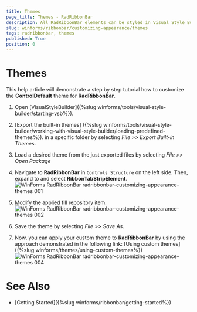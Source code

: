 ```yaml
---
title: Themes
page_title: Themes - RadRibbonBar
description: All RadRibbonBar elements can be styled in Visual Style Builder. This article shows how you can change the RibbonTabStripElement back color.
slug: winforms/ribbonbar/customizing-appearance/themes
tags: radribbonbar, themes
published: True
position: 0
---
```


# Themes

This help article will demonstrate a step by step tutorial how to customize the **ControlDefault** theme for **RadRibbonBar**.

1. Open [VisualStyleBuilder]({%slug winforms/tools/visual-style-builder/starting-vsb%}).

1. [Export the built-in themes] ({%slug winforms/tools/visual-style-builder/working-with-visual-style-builder/loading-predefined-themes%}). in a specific folder by selecting *File >> Export Built-in Themes*.

1. Load a desired theme from the just exported files by selecting *File >> Open Package*

1. Navigate to __RadRibbonBar__ in `Controls Structure` on the left side. Then, expand to and select __RibbonTabStripElement__.
    ![WinForms RadRibbonBar radribbonbar-customizing-appearance-themes 001](images/radribbonbar-customizing-appearance-themes001.png)

1. Modify the applied fill repository item.
    ![WinForms RadRibbonBar radribbonbar-customizing-appearance-themes 002](images/radribbonbar-customizing-appearance-themes002.png)

1. Save the theme by selecting *File >> Save As*.

1. Now, you can apply your custom theme to __RadRibbonBar__ by using the approach demonstrated in the following link: [Using custom themes]({%slug winforms/themes/using-custom-themes%})
    ![WinForms RadRibbonBar radribbonbar-customizing-appearance-themes 004](images/radribbonbar-customizing-appearance-themes004.png)

# See Also

* [Getting Started]({%slug winforms/ribbonbar/getting-started%})
 
